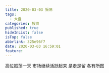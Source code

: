 ```yaml
---
title: 2020-03-03 振荡
tags:
  - 大盘
categories: 投资
published: true
hideInList: false
isTop: false
abbrlink: 325e96f7
date: 2020-03-03 16:59:01
feature:
---
```

高位振荡一天
市场继续活跃起来
是走是留
各有所图
<!-- more -->
